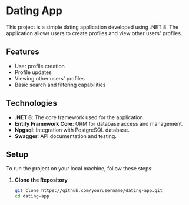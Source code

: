 # Dating App

This project is a simple dating application developed using .NET 8. The application allows users to create profiles and view other users' profiles.

## Features

- User profile creation
- Profile updates
- Viewing other users' profiles
- Basic search and filtering capabilities

## Technologies

- **.NET 8**: The core framework used for the application.
- **Entity Framework Core**: ORM for database access and management.
- **Npgsql**: Integration with PostgreSQL database.
- **Swagger**: API documentation and testing.

## Setup

To run the project on your local machine, follow these steps:

1. **Clone the Repository**

   ```bash
   git clone https://github.com/yourusername/dating-app.git
   cd dating-app
